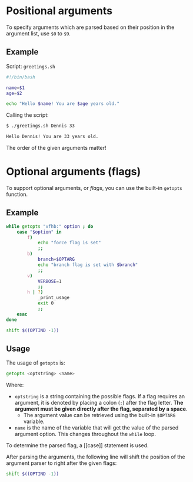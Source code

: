 # Positional arguments
To specify arguments which are parsed based on their position in the argument list, use `$0` to `$9`. 

## Example
Script: 
`greetings.sh`
```bash
#!/bin/bash

name=$1
age=$2

echo "Hello $name! You are $age years old."
```

Calling the script:
```bash
$ ./greetings.sh Dennis 33

Hello Dennis! You are 33 years old.
```

The order of the given arguments matter! 

# Optional arguments (flags)
To support optional arguments, or _flags_, you can use the built-in `getopts` function.

## Example
```bash
while getopts "vfhb:" option ; do
	case "$option" in
		f)
			echo "force flag is set"
			;;
		b)
			branch=$OPTARG
			echo "branch flag is set with $branch"
			;;
		v)
			VERBOSE=1
			;;
		h | ?)
			_print_usage
			exit 0
			;;
	esac
done

shift $((OPTIND -1))
```


## Usage
The usage of `getopts` is:
```bash
getopts <optstring> <name>
```
Where:
- `optstring` is a string containing the possible flags. If a flag requires an argument, it is denoted by placing a colon (`:`) after the flag letter. **The argument must be given directly after the flag, separated by a space**.
	-  The argument value can be retrieved using the built-in `$OPTARG` variable.
- `name` is the name of the variable that will get the value of the parsed argument option. This changes throughout the `while` loop.

To determine the parsed flag, a [[case]] statement is used. 

After parsing the arguments, the following line will shift the position of the argument parser to right after the given flags: 
```bash
shift $((OPTIND -1))
```
